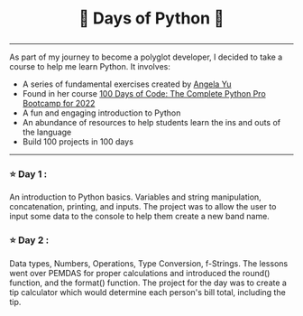 # <p align="center"> 💯 Days of Python 🐍</p>

---

As part of my journey to become a polyglot developer, I decided to take a course to help me learn Python. It involves:

- A series of fundamental exercises created by [Angela Yu](https://github.com/angelabauer)
- Found in her course [100 Days of Code: The Complete Python Pro Bootcamp for 2022](https://www.udemy.com/course/100-days-of-code/)
- A fun and engaging introduction to Python
- An abundance of resources to help students learn the ins and outs of the language
- Build 100 projects in 100 days

---

### ⭐️ Day 1 :

An introduction to Python basics. Variables and string manipulation, concatenation, printing, and inputs. The project was to allow the user to input some data to the console to help them create a new band name.

### ⭐️ Day 2 :

Data types, Numbers, Operations, Type Conversion, f-Strings. The lessons went over PEMDAS for proper calculations and introduced the round() function, and the format() function. The project for the day was to create a tip calculator which would determine each person's bill total, including the tip.

